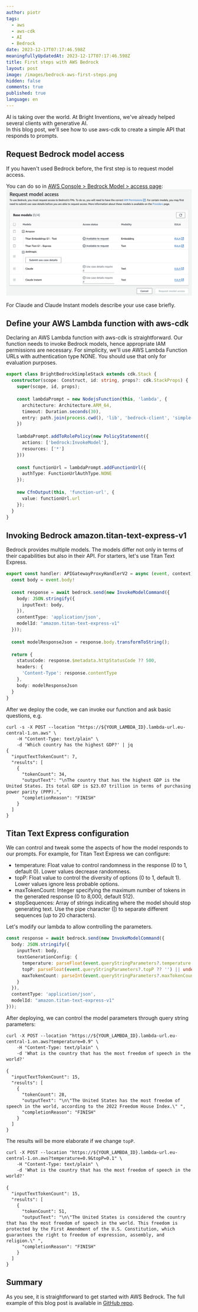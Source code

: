 ```yaml
---
author: piotr
tags:
  - aws
  - aws-cdk
  - AI
  - Bedrock
date: 2023-12-17T07:17:46.598Z
meaningfullyUpdatedAt: 2023-12-17T07:17:46.598Z
title: First steps with AWS Bedrock
layout: post
image: /images/bedrock-aws-first-steps.png
hidden: false
comments: true
published: true
language: en
---
```


AI is taking over the world. At Bright Inventions, we've already helped several clients with generative AI.  
In this blog post, we'll see how to use aws-cdk to create a simple API that responds to prompts.

## Request Bedrock model access

If you haven't used Bedrock before, the first step is to request model access.

You can do so
in [AWS Console > Bedrock Model > access page](https://eu-central-1.console.aws.amazon.com/bedrock/home?region=eu-central-1#/modelaccess):
![bedrock-request-model-access.png](../../static/images/bedrock-request-model-access.png "Request model access")

For Claude and Claude Instant models describe your use case briefly.

## Define your AWS Lambda function with aws-cdk

Declaring an AWS Lambda function with aws-cdk is straightforward. Our function needs to invoke Bedrock models, hence
appropriate IAM permissions are necessary. For simplicity, we'll use AWS Lambda Function URLs with authentication type
NONE.
You should use that only for evaluation purposes.

```typescript
export class BrightBedrockSimpleStack extends cdk.Stack {
  constructor(scope: Construct, id: string, props?: cdk.StackProps) {
    super(scope, id, props);

    const lambdaPrompt = new NodejsFunction(this, 'lambda', {
      architecture: Architecture.ARM_64,
      timeout: Duration.seconds(30),
      entry: path.join(process.cwd(), 'lib', 'bedrock-client', 'simple-api.lambda.ts'),
    })

    lambdaPrompt.addToRolePolicy(new PolicyStatement({
      actions: ['bedrock:InvokeModel'],
      resources: ['*']
    }))

    const functionUrl = lambdaPrompt.addFunctionUrl({
      authType: FunctionUrlAuthType.NONE
    });

    new CfnOutput(this, 'function-url', {
      value: functionUrl.url
    });
  }
}
```

## Invoking Bedrock amazon.titan-text-express-v1

Bedrock provides multiple models. The models differ not only in terms of their capabilities but also in their API. For
starters, let's use Titan Text Express.

```typescript
export const handler: APIGatewayProxyHandlerV2 = async (event, context) => {
  const body = event.body!

  const response = await bedrock.send(new InvokeModelCommand({
    body: JSON.stringify({
      inputText: body,
    }),
    contentType: 'application/json',
    modelId: "amazon.titan-text-express-v1"
  }));

  const modelResponseJson = response.body.transformToString();

  return {
    statusCode: response.$metadata.httpStatusCode ?? 500,
    headers: {
      'Content-Type': response.contentType
    },
    body: modelResponseJson
  }
}
```

After we deploy the code, we can invoke our function and ask basic questions, e.g.

```shell
curl -s -X POST --location "https://${YOUR_LAMBDA_ID}.lambda-url.eu-central-1.on.aws" \
    -H "Content-Type: text/plain" \
    -d 'Which country has the highest GDP?' | jq
{
  "inputTextTokenCount": 7,
  "results": [
    {
      "tokenCount": 34,
      "outputText": "\nThe country that has the highest GDP is the United States. Its total GDP is $23.07 trillion in terms of purchasing power parity (PPP).",
      "completionReason": "FINISH"
    }
  ]
}

```

## Titan Text Express configuration

We can control and tweak some the aspects of how the model responds to our prompts. For example, for Titan Text Express
we can
configure:

- temperature: Float value to control randomness in the response (0 to 1, default 0). Lower values decrease randomness.
- topP: Float value to control the diversity of options (0 to 1, default 1). Lower values ignore less probable options.
- maxTokenCount: Integer specifying the maximum number of tokens in the generated response (0 to 8,000, default 512).
- stopSequences: Array of strings indicating where the model should stop generating text. Use the pipe character (|) to
  separate different sequences (up to 20 characters).

Let's modify our lambda to allow controlling the parameters.

```typescript
const response = await bedrock.send(new InvokeModelCommand({
  body: JSON.stringify({
    inputText: body,
    textGenerationConfig: {
      temperature: parseFloat(event.queryStringParameters?.temperature ?? '') || undefined,
      topP: parseFloat(event.queryStringParameters?.topP ?? '') || undefined,
      maxTokenCount: parseInt(event.queryStringParameters?.maxTokenCount ?? '') || undefined,
    }
  }),
  contentType: 'application/json',
  modelId: "amazon.titan-text-express-v1"
}));
```

After deploying, we can control the model parameters through query string parameters:

```shell
curl -X POST --location "https://${YOUR_LAMBDA_ID}.lambda-url.eu-central-1.on.aws?temperature=0.9" \
    -H "Content-Type: text/plain" \
    -d 'What is the country that has the most freedom of speech in the world?'
    
{
  "inputTextTokenCount": 15,
  "results": [
    {
      "tokenCount": 28,
      "outputText": "\n\"The United States has the most freedom of speech in the world, according to the 2022 Freedom House Index.\" ",
      "completionReason": "FINISH"
    }
  ]
}    
```

The results will be more elaborate if we change `topP`.

```shell
curl -X POST --location "https://${YOUR_LAMBDA_ID}.lambda-url.eu-central-1.on.aws?temperature=0.9&topP=0.1" \
    -H "Content-Type: text/plain" \
    -d 'What is the country that has the most freedom of speech in the world?'
    
{
  "inputTextTokenCount": 15,
  "results": [
    {
      "tokenCount": 51,
      "outputText": "\n\"The United States is considered the country that has the most freedom of speech in the world. This freedom is protected by the First Amendment of the U.S. Constitution, which guarantees the right to freedom of expression, assembly, and religion.\" ",
      "completionReason": "FINISH"
    }
  ]
}    
```

## Summary

As you see, it is straightforward to get started with AWS Bedrock. The full example of this blog post is available in
[GitHub repo](https://github.com/bright/bright-aws-cdk-bedrock).

